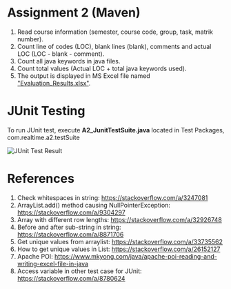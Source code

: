 # Assignment 2 (Maven)
1. Read	course	information	(semester,	course	code,	group,	task,	matrik	number).	
2. Count	line	of	codes	(LOC),	blank	lines	(blank),	comments	and	actual	LOC (LOC - blank - comment). 
3. Count	all	java	keywords	in	java	files.	
4. Count	total	values (Actual LOC + total java keywords used).	
5. The	output	is	displayed	in	MS	Excel	file named ["Evaluation_Results.xlsx"](https://github.com/syeel/240448_A2/blob/master/Evaluation_Results.xlsx).	

# JUnit Testing
To run JUnit test, execute **A2_JunitTestSuite.java** located in Test Packages, com.realtime.a2.testSuite

![JUnit Test Result](https://i.imgur.com/RsFxXHV.jpg)

# References
1. Check whitespaces in string: https://stackoverflow.com/a/3247081
2. ArrayList.add() method causing NullPointerException: https://stackoverflow.com/a/9304297
3. Array with different row lengths: https://stackoverflow.com/a/32926748
4. Before and after sub-string in string: https://stackoverflow.com/a/8871706
5. Get unique values from arraylist: https://stackoverflow.com/a/33735562
6. How to get unique values in List: https://stackoverflow.com/a/26152127
7. Apache POI: https://www.mkyong.com/java/apache-poi-reading-and-writing-excel-file-in-java
8. Access variable in other test case for JUnit: https://stackoverflow.com/a/8780624

